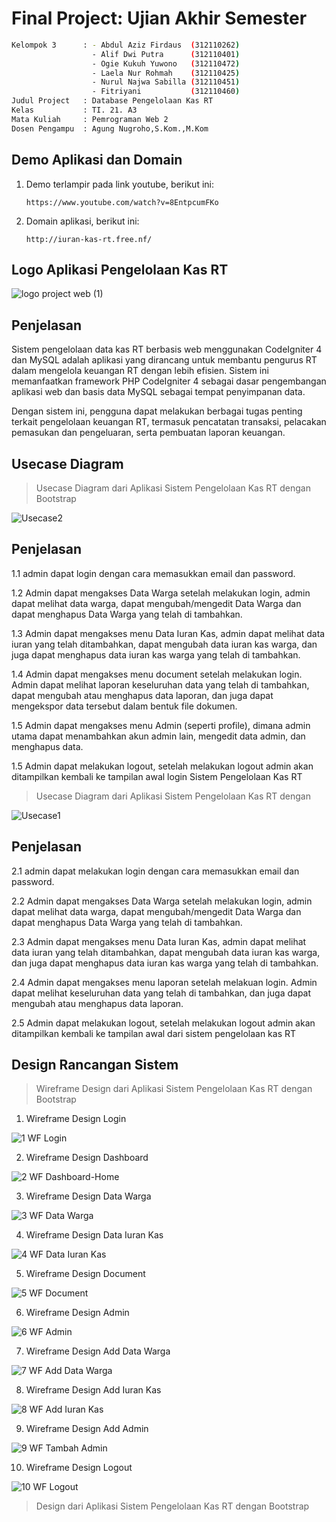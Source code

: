 <h1>Final Project: Ujian Akhir Semester</h1>

```bash
Kelompok 3      : - Abdul Aziz Firdaus  (312110262)
                  - Alif Dwi Putra      (312110401)
                  - Ogie Kukuh Yuwono   (312110472)
                  - Laela Nur Rohmah    (312110425)
                  - Nurul Najwa Sabilla (312110451)
                  - Fitriyani           (312110460)
Judul Project   : Database Pengelolaan Kas RT
Kelas           : TI. 21. A3
Mata Kuliah     : Pemrograman Web 2
Dosen Pengampu  : Agung Nugroho,S.Kom.,M.Kom
```

<h2>Demo Aplikasi dan Domain</h2>

1. Demo terlampir pada link youtube, berikut ini:

   `https://www.youtube.com/watch?v=8EntpcumFKo`

2. Domain aplikasi, berikut ini:

   `http://iuran-kas-rt.free.nf/`

<h2>Logo Aplikasi Pengelolaan Kas RT</h2>

![logo project web (1)](https://github.com/AzizLike29/Pengelolaan_Kas_RT/assets/99027675/0aa74b14-d496-4059-84dc-ff1a9baa8453)

<h2>Penjelasan</h2>

Sistem pengelolaan data kas RT berbasis web menggunakan CodeIgniter 4 dan MySQL adalah aplikasi yang dirancang untuk membantu pengurus RT dalam mengelola keuangan RT dengan lebih efisien. Sistem ini memanfaatkan framework PHP CodeIgniter 4 sebagai dasar pengembangan aplikasi web dan    basis data MySQL sebagai tempat penyimpanan data.

Dengan sistem ini, pengguna dapat melakukan berbagai tugas penting terkait pengelolaan keuangan RT, termasuk pencatatan transaksi, pelacakan pemasukan dan pengeluaran, serta pembuatan laporan keuangan.

<h2>Usecase Diagram</h2>

> Usecase Diagram dari Aplikasi Sistem Pengelolaan Kas RT dengan Bootstrap

![Usecase2](https://github.com/AzizLike29/Pengelolaan_Kas_RT/assets/96130416/6b04e11c-9f72-40f0-a5b5-d3ef150a7b50)

<h2>Penjelasan</h2>

1.1 admin dapat login dengan cara memasukkan email dan password. 

1.2 Admin dapat mengakses Data Warga setelah melakukan login,  admin dapat melihat data warga, dapat mengubah/mengedit Data Warga dan dapat menghapus Data Warga yang telah di tambahkan. 

1.3 Admin dapat mengakses menu Data Iuran Kas, admin dapat melihat data iuran yang telah ditambahkan, dapat mengubah data iuran kas warga, dan juga dapat menghapus data iuran kas warga yang telah di tambahkan. 

1.4 Admin dapat mengakses menu document setelah melakukan login. Admin dapat melihat laporan keseluruhan data yang telah di tambahkan, dapat mengubah atau menghapus data laporan, dan juga dapat mengekspor data tersebut dalam bentuk file dokumen. 

1.5 Admin dapat mengakses menu Admin (seperti profile),  dimana admin utama dapat menambahkan akun admin lain, mengedit data admin,  dan menghapus data. 

1.5 Admin dapat melakukan logout,  setelah melakukan logout admin akan ditampilkan kembali ke tampilan awal login Sistem Pengelolaan Kas RT

> Usecase Diagram dari Aplikasi Sistem Pengelolaan Kas RT dengan 

![Usecase1](https://github.com/AzizLike29/Pengelolaan_Kas_RT/assets/96130416/74bb361b-0722-47ad-bec9-4a0790885de5)

<h2>Penjelasan</h2>

2.1 admin dapat melakukan login dengan cara memasukkan email dan password. 

2.2 Admin dapat mengakses Data Warga setelah melakukan login,  admin dapat melihat data warga, dapat mengubah/mengedit Data Warga dan dapat  menghapus Data Warga yang telah di tambahkan. 

2.3 Admin dapat mengakses menu Data Iuran Kas, admin dapat melihat data iuran yang telah ditambahkan, dapat mengubah data iuran kas warga, dan juga dapat menghapus data iuran kas warga yang telah di tambahkan. 

2.4 Admin dapat mengakses menu laporan setelah melakuan login. Admin dapat melihat keseluruhan data yang telah di tambahkan,  dan juga dapat mengubah atau menghapus data laporan.

2.5 Admin dapat melakukan logout,  setelah melakukan logout admin akan ditampilkan kembali ke tampilan awal dari sistem pengelolaan kas RT

<h2>Design Rancangan Sistem</h2>

> Wireframe Design dari Aplikasi Sistem Pengelolaan Kas RT dengan Bootstrap

1. Wireframe Design Login

![1  WF Login](https://github.com/AzizLike29/Pengelolaan_Kas_RT/assets/118416658/437e50e3-3632-431d-a923-0b42a4bae71b)

2. Wireframe Design Dashboard

![2  WF Dashboard-Home](https://github.com/AzizLike29/Pengelolaan_Kas_RT/assets/118416658/8dbb5905-364f-477e-9fed-71773786c7ae)

3. Wireframe Design Data Warga

![3  WF Data Warga](https://github.com/AzizLike29/Pengelolaan_Kas_RT/assets/118416658/891958fe-5e79-486b-b036-ea58187ef694)

4. Wireframe Design Data Iuran Kas

![4  WF Data Iuran Kas](https://github.com/AzizLike29/Pengelolaan_Kas_RT/assets/118416658/2e402380-8f1e-4898-96e3-fd55bced4a40)

5. Wireframe Design Document

![5  WF Document](https://github.com/AzizLike29/Pengelolaan_Kas_RT/assets/118416658/516aed87-7dd9-4cb4-89fd-877dfdcc00f3)

6. Wireframe Design Admin

![6  WF Admin](https://github.com/AzizLike29/Pengelolaan_Kas_RT/assets/118416658/b554d63f-8ffe-4d91-a233-8f0225b1941e)

7. Wireframe Design Add Data Warga

![7  WF Add Data Warga](https://github.com/AzizLike29/Pengelolaan_Kas_RT/assets/118416658/7d7cdd3c-6d45-4077-a035-62cf523b88ec)

8. Wireframe Design Add Iuran Kas

![8  WF Add Iuran Kas](https://github.com/AzizLike29/Pengelolaan_Kas_RT/assets/118416658/c1c3f831-a44e-4bc9-a8c2-31bd9d0aa1db)

9. Wireframe Design Add Admin

![9  WF Tambah Admin](https://github.com/AzizLike29/Pengelolaan_Kas_RT/assets/118416658/b92b8a31-4f1d-467a-9574-b21b9a62c1ef)

10. Wireframe Design Logout

![10  WF Logout](https://github.com/AzizLike29/Pengelolaan_Kas_RT/assets/118416658/96df98af-e7c7-4bbd-8f5d-c0922b846776)

> Design dari Aplikasi Sistem Pengelolaan Kas RT dengan Bootstrap
